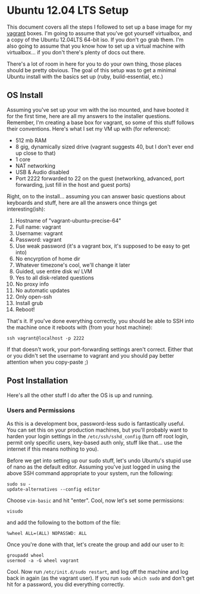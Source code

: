 # Ubuntu 12.04 LTS Setup

This document covers all the steps I followed to set up a base image for my [vagrant](http://vagrantup.com) boxes. I'm going to assume that you've got yourself virtualbox, and a copy of the Ubuntu 12.04LTS 64-bit iso. If you don't go grab them. I'm also going to assume that you know how to set up a virtual machine with virtualbox... if you don't there's plenty of docs out there.

There's a lot of room in here for you to do your own thing, those places should be pretty obvious. The goal of this setup was to get a minimal Ubuntu install with the basics set up (ruby, build-essential, etc.)

## OS Install

Assuming you've set up your vm with the iso mounted, and have booted it for the first time, here are all my answers to the installer questions. Remember, I'm creating a base box for vagrant, so some of this stuff follows their conventions.  Here's what I set my VM up with (for reference):

* 512 mb RAM
* 8 gig, dynamically sized drive (vagrant suggests 40, but I don't ever end up close to that)
* 1 core
* NAT networking
* USB & Audio disabled
* Port 2222 forwarded to 22 on the guest (networking, advanced, port forwarding, just fill in the host and guest ports)

Right, on to the install… assuming you can answer basic questions about keyboards and stuff, here are all the answers once things get interesting(ish):

1. Hostname of "vagrant-ubuntu-precise-64"
2. Full name: vagrant
3. Username: vagrant
4. Password: vagrant
5. Use weak password (it's a vagrant box, it's supposed to be easy to get into)
6. No encyrption of home dir
7. Whatever timezone's cool, we'll change it later
8. Guided, use entire disk w/ LVM
9. Yes to all disk-related questions
10. No proxy info
11. No automatic updates
12. Only open-ssh
13. Install grub
14. Reboot!

That's it. If you've done everything correctly, you should be able to SSH into the machine once it reboots with (from your host machine):

    ssh vagrant@localhost -p 2222

If that doesn't work, your port-forwarding settings aren't correct. Either that or you didn't set the username to vagrant and you should pay better attention when you copy-paste ;)

## Post Installation

Here's all the other stuff I do after the OS is up and running.

### Users and Permissions

As this is a development box, password-less sudo is fantastically useful. You can set this on your production machines, but you'll probably want to harden your login settings in the `/etc/ssh/sshd_config` (turn off root login, permit only specific users, key-based auth only, stuff like that… use the internet if this means nothing to you).

Before we get into setting up our sudo stuff, let's undo Ubuntu's stupid use of nano as the default editor. Assuming you've just logged in using the above SSH command appropriate to your system, run the following:

    sudo su -
    update-alternatives --config editor

Choose `vim-basic` and hit "enter". Cool, now let's set some permissions:

    visudo

and add the following to the bottom of the file:

    %wheel ALL=(ALL) NOPASSWD: ALL

Once you're done with that, let's create the group and add our user to it:

    groupadd wheel
    usermod -a -G wheel vagrant

Cool. Now run `/etc/init.d/sudo restart`, and log off the machine and log back in again (as the vagrant user). If you run `sudo which sudo` and don't get hit for a password, you did everything correctly.

